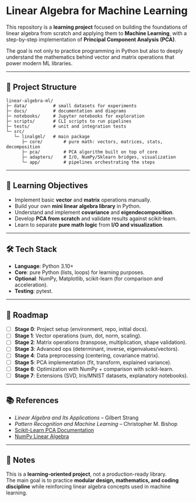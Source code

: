 # Linear Algebra for Machine Learning

This repository is a **learning project** focused on building the foundations of linear algebra from scratch and applying them to **Machine Learning**, with a step-by-step implementation of **Principal Component Analysis (PCA)**.

The goal is not only to practice programming in Python but also to deeply understand the mathematics behind vector and matrix operations that power modern ML libraries.

---

## 📂 Project Structure

```
linear-algebra-ml/
├─ data/          # small datasets for experiments
├─ docs/          # documentation and diagrams
├─ notebooks/     # Jupyter notebooks for exploration
├─ scripts/       # CLI scripts to run pipelines
├─ tests/         # unit and integration tests
└─ src/
   └─ linalgml/   # main package
      ├─ core/        # pure math: vectors, matrices, stats, decomposition
      ├─ pca/         # PCA algorithm built on top of core
      ├─ adapters/    # I/O, NumPy/Sklearn bridges, visualization
      └─ app/         # pipelines orchestrating the steps
```

---

## 🎯 Learning Objectives
- Implement basic **vector** and **matrix** operations manually.
- Build your own **mini linear algebra library** in Python.
- Understand and implement **covariance** and **eigendecomposition**.
- Develop **PCA from scratch** and validate results against scikit-learn.
- Learn to separate **pure math logic** from **I/O and visualization**.

---

## 🛠 Tech Stack
- **Language**: Python 3.10+
- **Core**: pure Python (lists, loops) for learning purposes.
- **Optional**: NumPy, Matplotlib, scikit-learn (for comparison and acceleration).
- **Testing**: pytest.

---

## 🚀 Roadmap

- [ ] **Stage 0**: Project setup (environment, repo, initial docs).  
- [ ] **Stage 1**: Vector operations (sum, dot, norm, scaling).  
- [ ] **Stage 2**: Matrix operations (transpose, multiplication, shape validation).  
- [ ] **Stage 3**: Advanced ops (determinant, inverse, eigenvalues/vectors).  
- [ ] **Stage 4**: Data preprocessing (centering, covariance matrix).  
- [ ] **Stage 5**: PCA implementation (fit, transform, explained variance).  
- [ ] **Stage 6**: Optimization with NumPy + comparison with scikit-learn.  
- [ ] **Stage 7**: Extensions (SVD, Iris/MNIST datasets, explanatory notebooks).  

---

## 📚 References
- *Linear Algebra and Its Applications* – Gilbert Strang  
- *Pattern Recognition and Machine Learning* – Christopher M. Bishop  
- [Scikit-Learn PCA Documentation](https://scikit-learn.org/stable/modules/generated/sklearn.decomposition.PCA.html)  
- [NumPy Linear Algebra](https://numpy.org/doc/stable/reference/routines.linalg.html)

---

## 📌 Notes
This is a **learning-oriented project**, not a production-ready library.  
The main goal is to practice **modular design, mathematics, and coding discipline** while reinforcing linear algebra concepts used in machine learning.